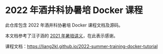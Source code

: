 # 2022 年酒井科协暑培 Docker 课程

此仓库包含 2022 年酒井科协暑培 Docker 课程文档及源码。

本文档参考了汪子涵的 [2021 年暑培讲义](https://www.xuetangx.com/learn/THUSAST08091234567890/THUSAST08091234567890/8571842/video/13167567)，在此表示感谢。

课程文档：https://liang2kl.github.io/2022-summer-training-docker-tutorial

